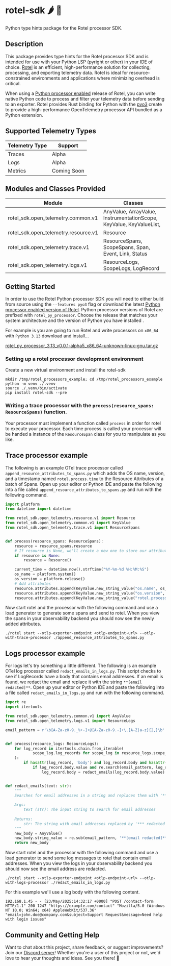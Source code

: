# rotel-sdk 🌶️ 🍅

Python type hints package for the Rotel processor SDK.

## Description

This package provides type hints for the Rotel processor SDK and is intended for use with your Python LSP (pyright or
other) in your IDE of choice. [Rotel](https://github.com/streamfold/rotel/) is an efficient, high-performance solution
for collecting, processing, and
exporting telemetry data. Rotel is ideal for resource-constrained environments and applications where minimizing
overhead is critical.

When using a [Python processor enabled](https://github.com/streamfold/rotel/releases/) release of Rotel, you can write
native Python
code to process and filter your telemetry data before sending to an exporter. Rotel
provides Rust binding for Python with the [pyo3](https://crates.io/crates/pyo3) create to provide a high-performance
OpenTelemetry processor API bundled as a Python extension.

## Supported Telemetry Types

| Telemetry Type | Support     |
|----------------|-------------|
| Traces         | Alpha       |
| Logs           | Alpha       |
| Metrics        | Coming Soon |

## Modules and Classes Provided

| Module                               | Classes                                                             |
|--------------------------------------|---------------------------------------------------------------------|
| rotel_sdk.open_telemetry.common.v1   | AnyValue, ArrayValue, InstrumentationScope, KeyValue, KeyValueList, |
| rotel_sdk.open_telemetry.resource.v1 | Resource                                                            |
| rotel_sdk.open_telemetry.trace.v1    | ResourceSpans, ScopeSpans, Span, Event, Link, Status                |
| rotel_sdk.open_telemetry.logs.v1     | ResourceLogs, ScopeLogs, LogRecord                                  |

## Getting Started

In order to use the Rotel Python processor SDK you will need to either build from source using the `--features pyo3`
flag or download the latest [Python processor enabled version of Rotel](https://github.com/streamfold/rotel/releases/).
Python
processor versions of Rotel are prefixed with `rotel_py_processor`. Choose the release that matches your system
architecture and the version of Python you have installed .

For example is you are going to run Rotel and write processors on `x86_64` with `Python 3.13` download and install...

[rotel_py_processor_3.13_v0.0.1-alpha5_x86_64-unknown-linux-gnu.tar.gz](https://github.com/streamfold/rotel/releases/download/v0.0.1-alpha5/rotel_py_processor_3.13_v0.0.1-alpha5_x86_64-unknown-linux-gnu.tar.gz)

### Setting up a rotel processor development environment

Create a new virtual environment and install the rotel-sdk

```commandline
mkdir /tmp/rotel_processors_example; cd /tmp/rotel_processors_example
python -m venv ./.venv
source ./.venv/bin/activate
pip install rotel-sdk --pre
```

### Writing a trace processor with the `process(resource_spans: ResourceSpans)` function.

Your processor must implement a function called `process` in order for rotel to execute your processor. Each time
process is called
your processor will be handed a instance of the `ResourceSpan` class for you to manipulate as you like.

## Trace processor example

The following is an example OTel trace processor called `append_resource_attributes_to_spans.py` which adds the OS
name, version,
and a timestamp named
`rotel.process.time` to the Resource Attributes of a batch of Spans. Open up your editor or Python IDE and paste the
following into a file called `append_resource_attributes_to_spans.py` and run with the following command.

```python
import platform
from datetime import datetime

from rotel_sdk.open_telemetry.resource.v1 import Resource
from rotel_sdk.open_telemetry.common.v1 import KeyValue
from rotel_sdk.open_telemetry.trace.v1 import ResourceSpans


def process(resource_spans: ResourceSpans):
    resource = resource_spans.resource
    # If resource is None, we'll create a new one to store our attributes, otherwise we'll append to the existing Resource
    if resource is None:
        resource = Resource()

    current_time = datetime.now().strftime("%Y-%m-%d %H:%M:%S")
    os_name = platform.system()
    os_version = platform.release()
    # Add attributes
    resource.attributes.append(KeyValue.new_string_value("os.name", os_name))
    resource.attributes.append(KeyValue.new_string_value("os.version", os_version))
    resource.attributes.append(KeyValue.new_string_value("rotel.process.time", current_time))

```

Now start rotel and the processor with the following command and use a load generator to generate some spans and send to
rotel. When you view the spans
in your observability backend you should now see the newly added attributes.

`./rotel start --otlp-exporter-endpoint <otlp-endpoint-url> --otlp-with-trace-processor ./append_resource_attributes_to_spans.py`

## Logs processor example

For logs let's try something a little different. The following is an example OTel log processor called
`redact_emails_in_logs.py`. This script checks to see if LogRecords have a body that contains email addresses.
If an email is found, we redact the email and replace it with the string `**[email redacted]**`.
Open up your editor or Python IDE and paste the following into a file called `redact_emails_in_logs.py` and run with the
following command.

```python
import re
import itertools

from rotel_sdk.open_telemetry.common.v1 import AnyValue
from rotel_sdk.open_telemetry.logs.v1 import ResourceLogs

email_pattern = r'\b[A-Za-z0-9._%+-]+@[A-Za-z0-9.-]+\.[A-Z|a-z]{2,}\b'


def process(resource_logs: ResourceLogs):
    for log_record in itertools.chain.from_iterable(
            scope_log.log_records for scope_log in resource_logs.scope_logs
    ):
        if hasattr(log_record, 'body') and log_record.body and hasattr(log_record.body, 'value'):
            if log_record.body.value and re.search(email_pattern, log_record.body.value):
                log_record.body = redact_emails(log_record.body.value)


def redact_emails(text: str):
    """
    Searches for email addresses in a string and replaces them with '*** redacted'
    
    Args:
        text (str): The input string to search for email addresses
        
    Returns:
        str: The string with email addresses replaced by '*** redacted'
    """
    new_body = AnyValue()
    new_body.string_value = re.sub(email_pattern, '**[email redacted]**', text)
    return new_body
```

Now start rotel and the processor with the following command and use a load generator to send some log messages to rotel
that contain email addresses.
When you view the logs in your observability backend you should now see the email address are redacted.

`./rotel start --otlp-exporter-endpoint <otlp-endpoint-url> --otlp-with-logs-processor ./redact_emails_in_logs.py`

For this example we'll use a log body with the following content.

```text
192.168.1.45 - - [23/May/2025:14:32:17 +0000] "POST /contact-form HTTP/1.1" 200 1247 "https://example.com/contact" "Mozilla/5.0 (Windows NT 10.0; Win64; x64) AppleWebKit/537.36" "email=john.doe@company.com&subject=Support Request&message=Need help with login issues"
```

## Community and Getting Help

Want to chat about this project, share feedback, or suggest improvements? Join
our [Discord server](https://discord.gg/reUqNWTSGC)! Whether you're a user of this project or not, we'd love to hear
your thoughts and ideas. See you there! 🚀



